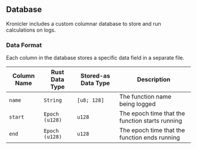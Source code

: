 ## Database

Kronicler includes a custom columnar database to store and run calculations on logs.

### Data Format

Each column in the database stores a specific data field in a separate file.

| Column Name | Rust Data Type | Stored-as Data Type | Description                                     |
|-------------|----------------|---------------------|-------------------------------------------------|
| `name`      | `String`       | `[u8; 128]`         | The function name being logged                  |
| `start`     | `Epoch (u128)` | `u128`              | The epoch time that the function starts running |
| `end`       | `Epoch (u128)` | `u128`              | The epoch time that the function ends running   |
